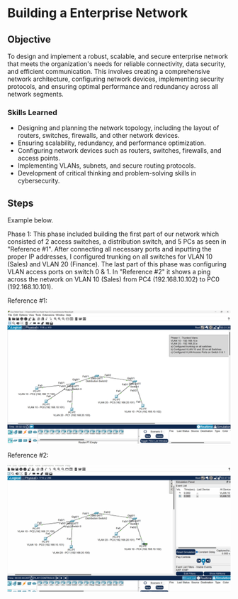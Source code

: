 # Building a Enterprise Network

## Objective

To design and implement a robust, scalable, and secure enterprise network that meets the organization's needs for reliable connectivity, data security, and efficient communication. This involves creating a comprehensive network architecture, configuring network devices, implementing security protocols, and ensuring optimal performance and redundancy across all network segments.

### Skills Learned

- Designing and planning the network topology, including the layout of routers, switches, firewalls, and other network devices.
- Ensuring scalability, redundancy, and performance optimization.
- Configuring network devices such as routers, switches, firewalls, and access points.
- Implementing VLANs, subnets, and secure routing protocols.
- Development of critical thinking and problem-solving skills in cybersecurity.

## Steps

Example below.

Phase 1: This phase included building the first part of our network which consisted of 2 access switches, 
a distribution switch, and 5 PCs as seen in "Reference #1". After connecting all necessary ports and inputting the proper IP addresses, I configured trunking on all switches for VLAN 10 (Sales) and VLAN 20 (Finance). The last part of this phase was configuring VLAN access ports on switch 0 & 1. In "Reference #2" it shows a ping across the network on VLAN 10 (Sales) from PC4 (192.168.10.102) to PC0 (192.168.10.101).

Reference #1:

<div>
<img src="https://github.com/Nickwhittall/Enterprise-Network/blob/main/Screenshot%201%20Enterprise%20Network.png" />
</div>

Reference #2:

<div>
<img src="https://github.com/Nickwhittall/Enterprise-Network/blob/main/enterprisenetworkphase1.gif" />
</div>
